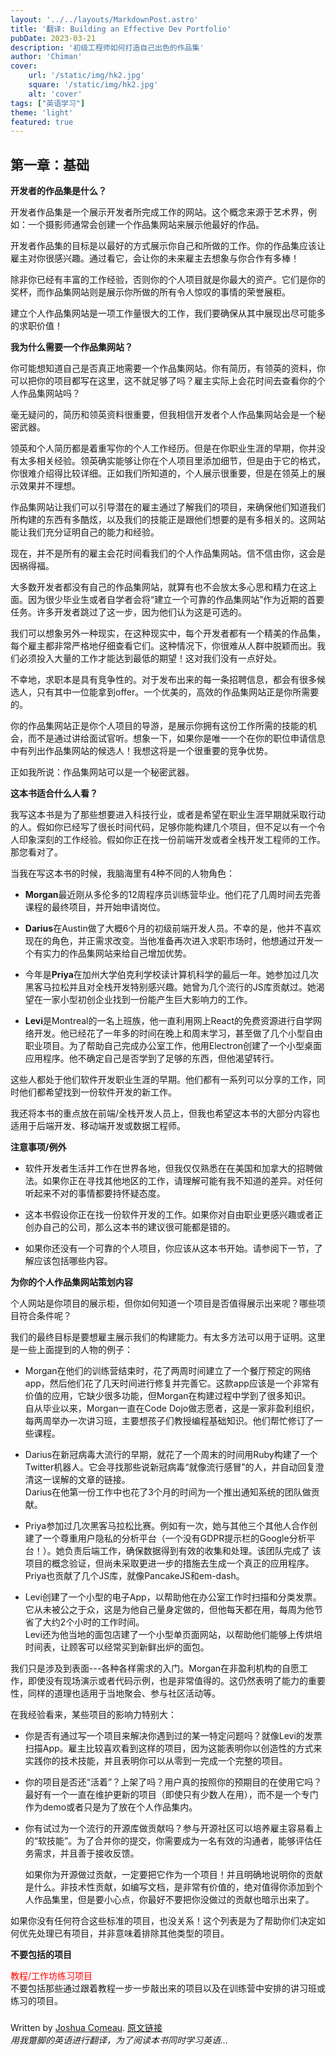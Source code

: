 ```yaml
---
layout: '../../layouts/MarkdownPost.astro'
title: '翻译: Building an Effective Dev Portfolio'
pubDate: 2023-03-21
description: '初级工程师如何打造自己出色的作品集'
author: 'Chiman'
cover:
    url: '/static/img/hk2.jpg'
    square: '/static/img/hk2.jpg'
    alt: 'cover'
tags: ["英语学习"] 
theme: 'light'
featured: true
---
```


## 第一章：基础
**开发者的作品集是什么？**

开发者作品集是一个展示开发者所完成工作的网站。这个概念来源于艺术界，例如：一个摄影师通常会创建一个作品集网站来展示他最好的作品。

开发者作品集的目标是以最好的方式展示你自己和所做的工作。你的作品集应该让雇主对你很感兴趣。通过看它，会让你的未来雇主去想象与你合作有多棒！

除非你已经有丰富的工作经验，否则你的个人项目就是你最大的资产。它们是你的奖杯，而作品集网站则是展示你所做的所有令人惊叹的事情的荣誉展柜。

建立个人作品集网站是一项工作量很大的工作，我们要确保从其中展现出尽可能多的求职价值！

**我为什么需要一个作品集网站？**

你可能想知道自己是否真正地需要一个作品集网站。你有简历，有领英的资料，你可以把你的项目都写在这里，这不就足够了吗？雇主实际上会花时间去查看你的个人作品集网站吗？

毫无疑问的，简历和领英资料很重要，但我相信开发者个人作品集网站会是一个秘密武器。

领英和个人简历都是着重写你的个人工作经历。但是在你职业生涯的早期，你并没有太多相关经验。领英确实能够让你在个人项目里添加细节，但是由于它的格式，你很难介绍得比较详细。正如我们所知道的，个人展示很重要，但是在领英上的展示效果并不理想。

作品集网站让我们可以引导潜在的雇主通过了解我们的项目，来确保他们知道我们所构建的东西有多酷炫，以及我们的技能正是跟他们想要的是有多相关的。这网站能让我们充分证明自己的能力和经验。

现在，并不是所有的雇主会花时间看我们的个人作品集网站。信不信由你，这会是因祸得福。

大多数开发者都没有自己的作品集网站，就算有也不会放太多心思和精力在这上面。因为很少毕业生或者自学者会将“建立一个可靠的作品集网站”作为近期的首要任务。许多开发者跳过了这一步，因为他们认为这是可选的。

我们可以想象另外一种现实，在这种现实中，每个开发者都有一个精美的作品集，每个雇主都非常严格地仔细查看它们。这种情况下，你很难从人群中脱颖而出。我们必须投入大量的工作才能达到最低的期望！这对我们没有一点好处。

不幸地，求职本是具有竞争性的。对于发布出来的每一条招聘信息，都会有很多候选人，只有其中一位能拿到offer。一个优美的，高效的作品集网站正是你所需要的。

你的作品集网站正是你个人项目的导游，是展示你拥有这份工作所需的技能的机会，而不是通过讲给面试官听。想象一下，如果你是唯一一个在你的职位申请信息中有列出作品集网站的候选人！我想这将是一个很重要的竞争优势。

正如我所说：作品集网站可以是一个秘密武器。

**这本书适合什么人看？**

我写这本书是为了那些想要进入科技行业，或者是希望在职业生涯早期就采取行动的人。假如你已经写了很长时间代码，足够你能构建几个项目，但不足以有一个令人印象深刻的工作经验。假如你正在找一份前端开发或者全栈开发工程师的工作。那您看对了。

当我在写这本书的时候，我脑海里有4种不同的人物角色：

- **Morgan**最近刚从多伦多的12周程序员训练营毕业。他们花了几周时间去完善课程的最终项目，并开始申请岗位。

- **Darius**在Austin做了大概6个月的初级前端开发人员。不幸的是，他并不喜欢现在的角色，并正需求改变。当他准备再次进入求职市场时，他想通过开发一个有实力的作品集网站来给自己增加优势。

- 今年是**Priya**在加州大学伯克利学校读计算机科学的最后一年。她参加过几次黑客马拉松并且对全栈开发特别感兴趣。她曾为几个流行的JS库贡献过。她渴望在一家小型初创企业找到一份能产生巨大影响力的工作。

- **Levi**是Montreal的一名上班族，他一直利用网上React的免费资源进行自学网络开发。他已经花了一年多的时间在晚上和周末学习，甚至做了几个小型自由职业项目。为了帮助自己完成办公室工作，他用Electron创建了一个小型桌面应用程序。他不确定自己是否学到了足够的东西，但他渴望转行。

这些人都处于他们软件开发职业生涯的早期。他们都有一系列可以分享的工作，同时他们都希望找到一份软件开发的新工作。

我还将本书的重点放在前端/全栈开发人员上，但我也希望这本书的大部分内容也适用于后端开发、移动端开发或数据工程师。

**注意事项/例外**

- 软件开发者生活并工作在世界各地，但我仅仅熟悉在在美国和加拿大的招聘做法。如果你正在寻找其他地区的工作，请理解可能有我不知道的差异。对任何听起来不对的事情都要持怀疑态度。

- 这本书假设你正在找一份软件开发的工作。如果你对自由职业更感兴趣或者正创办自己的公司，那么这本书的建议很可能都是错的。

- 如果你还没有一个可靠的个人项目，你应该从这本书开始。请参阅下一节，了解应该包括哪些内容。


**为你的个人作品集网站策划内容**

个人网站是你项目的展示柜，但你如何知道一个项目是否值得展示出来呢？哪些项目符合条件呢？

我们的最终目标是要想雇主展示我们的构建能力。有太多方法可以用于证明。这里是一些上面提到的人物的例子：

- Morgan在他们的训练营结束时，花了两周时间建立了一个餐厅预定的网络app，然后他们花了几天时间进行修复并完善它。这款app应该是一个非常有价值的应用，它缺少很多功能，但Morgan在构建过程中学到了很多知识。<br>
自从毕业以来，Morgan一直在Code Dojo做志愿者，这是一家非盈利组织，每两周举办一次讲习班，主要想孩子们教授编程基础知识。他们帮忙修订了一些课程。

- Darius在新冠病毒大流行的早期，就花了一个周末的时间用Ruby构建了一个Twitter机器人。它会寻找那些说新冠病毒“就像流行感冒”的人，并自动回复澄清这一误解的文章的链接。<br>
Darius在他第一份工作中也花了3个月的时间为一个推出通知系统的团队做贡献。

- Priya参加过几次黑客马拉松比赛。例如有一次，她与其他三个其他人合作创建了一个尊重用户隐私的分析平台（一个没有GDPR提示栏的Google分析平台！）。她负责后端工作，确保数据得到有效的收集和处理。该团队完成了
该项目的概念验证，但尚未采取更进一步的措施去生成一个真正的应用程序。<br>
Priya也贡献了几个JS库，就像PancakeJS和em-dash。

- Levi创建了一个小型的电子App，以帮助他在办公室工作时扫描和分类发票。它从未被公之于众，这是为他自己量身定做的，但他每天都在用，每周为他节省了大约2个小时的工作时间。<br>
Levi还为他当地的面包店建了一个小型单页面网站，以帮助他们能够上传烘培时间表，让顾客可以经常买到新鲜出炉的面包。

我们只是涉及到表面---各种各样需求的入门。Morgan在非盈利机构的自愿工作，即使没有现场演示或者代码示例，也是非常值得的。这仍然表明了能力的重要性，同样的道理也适用于当地聚会、参与社区活动等。

在我经验看来，某些项目的影响力特别大：
- 你是否有通过写一个项目来解决你遇到过的某一特定问题吗？就像Levi的发票扫描App。雇主比较喜欢看到这样的项目，因为这能表明你以创造性的方式来实践你的技术技能，并且表明你可以从零到一完成一个完整的项目。

- 你的项目是否还“活着”？上架了吗？用户真的按照你的预期目的在使用它吗？最好有一个一直在维护更新的项目（即使只有少数人在用），而不是一个专门作为demo或者只是为了放在个人作品集内。

- 你有试过为一个流行的开源库做贡献吗？参与开源社区可以培养雇主容易看上的“软技能”。为了合并你的提交，你需要成为一名有效的沟通者，能够评估任务需求，并且善于接收反馈。

  如果你为开源做过贡献，一定要把它作为一个项目！并且明确地说明你的贡献是什么。非技术性贡献，如编写文档，是非常有价值的，绝对值得你添加到个人作品集里，但是要小心点，你最好不要把你没做过的贡献也暗示出来了。

如果你没有任何符合这些标准的项目，也没关系！这个列表是为了帮助你们决定如何优先处理已有项目，并非意味着排除其他类型的项目。

**不要包括的项目**

<font color="red">教程/工作坊练习项目</font><br>
不要包括那些通过跟着教程一步一步敲出来的项目以及在训练营中安排的讲习班或练习的项目。


#####
Written by [Joshua Comeau](https://www.joshwcomeau.com/).   [原文链接](https://www.joshwcomeau.com/effective-portfolio/)<br>
_用我蹩脚的英语进行翻译，为了阅读本书同时学习英语..._
